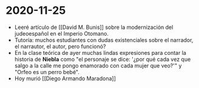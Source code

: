 # 2020-11-25

- Leeré artículo de [[David M. Bunis]] sobre la modernización del judeoespañol en el Imperio Otomano.
- Tutoría: muchos estudiantes con dudas existenciales sobre el narrador, el narrautor, el autor, pero funcionó?
- En la clase teórica de ayer muchas lindas expresiones para contar la historia de **Niebla** como "el personaje se dice: '¿por qué cada vez que salgo a la calle me pongo enamorado con cada mujer que veo?'" y "Orfeo es un perro bebé".
- Hoy murió [[Diego Armando Maradona]]

[//begin]: # "Autogenerated link references for markdown compatibility"
[david-m-bunis]: david-m-bunis "David M. Bunis"
[//end]: # "Autogenerated link references"